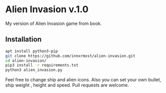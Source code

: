 # Alien Invasion v.1.0
My version of Alien Invasion game from book.


## Installation

```bash
apt install python3-pip
git clone https://github.com/innxrmxst/alien-invasion.git
cd alien-invasion/
pip3 install -r requirements.txt
python3 alien_invasion.py
```
Feel free to change ship and alien icons. Also you can set your own bullet, ship weight , height and speed.
Pull requests are welcome.
